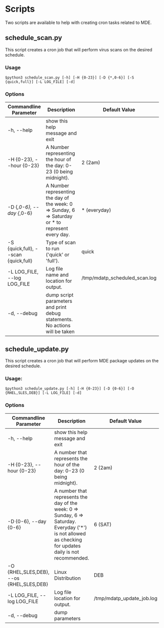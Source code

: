 # Scripts

Two scripts are available to help with creating cron tasks related to MDE.

## schedule_scan.py

This script creates a cron job that will perform virus scans on the desired schedule.

### Usage 

`$python3 schedule_scan.py [-h] [-H {0-23}] [-D {*,0-6}] [-S {quick,full}] [-L LOG_FILE] [-d]`

### Options

| Commandline Parameter | Description | Default Value |
| --- | --- | --- |
| -h, --help | show this help message and exit | |
| -H {0-23}, --hour {0-23} | A Number representing the hour of the day: 0-23 (0 being midnight). | 2 (2am) |
| -D {*,0-6}, --day {*,0-6} | A Number representing the day of the week: 0 => Sunday, 6 => Saturday or * to represent every day. | * (everyday) |
| -S {quick,full}, --scan {quick,full} | Type of scan to run ('quick' or 'full'). | quick |
| -L LOG_FILE, --log LOG_FILE | Log file name and location for output. | /tmp/mdatp_scheduled_scan.log |
| -d, --debug | dump script parameters and print debug statements. No actions will be taken | |

## schedule_update.py

This script creates a cron job that will perform MDE package updates on the desired schedule.

### Usage: 

`$python3 schedule_update.py [-h] [-H {0-23}] [-D {0-6}] [-O {RHEL,SLES,DEB}] [-L LOG_FILE] [-d]`

### Options

| Commandline Parameter | Description | Default Value |
| --- | --- | --- |
| -h, --help | show this help message and exit | |
| -H {0-23}, --hour {0-23} | A number that represents the hour of the day: 0-23 (0 being midnight). | 2 (2am) |
| -D {0-6}, --day {0-6} | A number that represents the day of the week: 0 => Sunday, 6 => Saturday. Everyday ('*') is not allowed as checking for updates daily is not recommended. | 6 (SAT) | 
| -O {RHEL,SLES,DEB}, --os {RHEL,SLES,DEB} | Linux Distribution | DEB |
| -L LOG_FILE, --log LOG_FILE | Log file location for output. | /tmp/mdatp_update_job.log |
| -d, --debug | dump parameters | |
